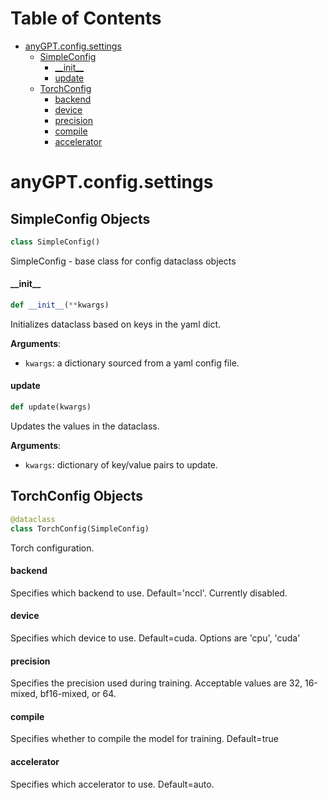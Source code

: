 # Table of Contents

* [anyGPT.config.settings](#anyGPT.config.settings)
  * [SimpleConfig](#anyGPT.config.settings.SimpleConfig)
    * [\_\_init\_\_](#anyGPT.config.settings.SimpleConfig.__init__)
    * [update](#anyGPT.config.settings.SimpleConfig.update)
  * [TorchConfig](#anyGPT.config.settings.TorchConfig)
    * [backend](#anyGPT.config.settings.TorchConfig.backend)
    * [device](#anyGPT.config.settings.TorchConfig.device)
    * [precision](#anyGPT.config.settings.TorchConfig.precision)
    * [compile](#anyGPT.config.settings.TorchConfig.compile)
    * [accelerator](#anyGPT.config.settings.TorchConfig.accelerator)

<a id="anyGPT.config.settings"></a>

# anyGPT.config.settings

<a id="anyGPT.config.settings.SimpleConfig"></a>

## SimpleConfig Objects

```python
class SimpleConfig()
```

SimpleConfig - base class for config dataclass objects

<a id="anyGPT.config.settings.SimpleConfig.__init__"></a>

#### \_\_init\_\_

```python
def __init__(**kwargs)
```

Initializes dataclass based on keys in the yaml dict.

**Arguments**:

- `kwargs`: a dictionary sourced from a yaml config file.

<a id="anyGPT.config.settings.SimpleConfig.update"></a>

#### update

```python
def update(kwargs)
```

Updates the values in the dataclass.

**Arguments**:

- `kwargs`: dictionary of key/value pairs to update.

<a id="anyGPT.config.settings.TorchConfig"></a>

## TorchConfig Objects

```python
@dataclass
class TorchConfig(SimpleConfig)
```

Torch configuration.

<a id="anyGPT.config.settings.TorchConfig.backend"></a>

#### backend

Specifies which backend to use. Default='nccl'. Currently disabled.

<a id="anyGPT.config.settings.TorchConfig.device"></a>

#### device

Specifies which device to use. Default=cuda. Options are 'cpu', 'cuda'

<a id="anyGPT.config.settings.TorchConfig.precision"></a>

#### precision

Specifies the precision used during training. Acceptable values are 32, 16-mixed,
bf16-mixed, or 64.

<a id="anyGPT.config.settings.TorchConfig.compile"></a>

#### compile

Specifies whether to compile the model for training. Default=true

<a id="anyGPT.config.settings.TorchConfig.accelerator"></a>

#### accelerator

Specifies which accelerator to use. Default=auto.
